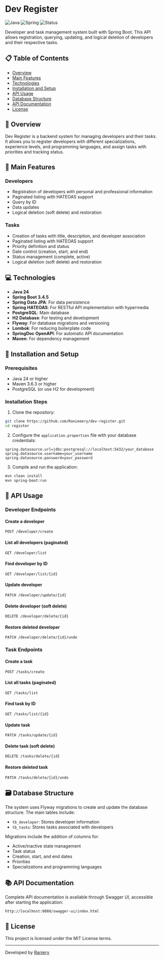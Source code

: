 # Dev Register

![Java](https://img.shields.io/badge/Java-24-orange)
![Spring](https://img.shields.io/badge/Spring_Boot-3.4.5-green)
![Status](https://img.shields.io/badge/Status-In%20Development-yellow)

Developer and task management system built with Spring Boot. This API allows registration, querying, updating, and logical deletion of developers and their respective tasks.

## 📋 Table of Contents

- [Overview](#-overview)
- [Main Features](#-main-features)
- [Technologies](#-technologies)
- [Installation and Setup](#-installation-and-setup)
- [API Usage](#-api-usage)
- [Database Structure](#%EF%B8%8F-database-structure)
- [API Documentation](#-api-documentation)
- [License](#-license)

## 🔎 Overview

Dev Register is a backend system for managing developers and their tasks. It allows you to register developers with different specializations, experience levels, and programming languages, and assign tasks with priorities and tracking status.

## 🚀 Main Features

### Developers

- Registration of developers with personal and professional information
- Paginated listing with HATEOAS support
- Query by ID
- Data updates
- Logical deletion (soft delete) and restoration

### Tasks

- Creation of tasks with title, description, and developer association
- Paginated listing with HATEOAS support
- Priority definition and status
- Date control (creation, start, and end)
- Status management (complete, active)
- Logical deletion (soft delete) and restoration

## 💻 Technologies

- **Java 24**
- **Spring Boot 3.4.5**
- **Spring Data JPA**: For data persistence
- **Spring HATEOAS**: For RESTful API implementation with hypermedia
- **PostgreSQL**: Main database
- **H2 Database**: For testing and development
- **Flyway**: For database migrations and versioning
- **Lombok**: For reducing boilerplate code
- **SpringDoc OpenAPI**: For automatic API documentation
- **Maven**: For dependency management

## 🔧 Installation and Setup

### Prerequisites

- Java 24 or higher
- Maven 3.6.3 or higher
- PostgreSQL (or use H2 for development)

### Installation Steps

1. Clone the repository:

```bash
git clone https://github.com/Ranieeery/dev-register.git
cd register
```

2. Configure the `application.properties` file with your database credentials:

```properties
spring.datasource.url=jdbc:postgresql://localhost:5432/your_database
spring.datasource.username=your_username
spring.datasource.password=your_password
```

3. Compile and run the application:

```bash
mvn clean install
mvn spring-boot:run
```

## 📝 API Usage

### Developer Endpoints

#### Create a developer

```http
POST /developer/create
```

#### List all developers (paginated)

```http
GET /developer/list
```

#### Find developer by ID

```http
GET /developer/list/{id}
```

#### Update developer

```http
PATCH /developer/update/{id}
```

#### Delete developer (soft delete)

```http
DELETE /developer/delete/{id}
```

#### Restore deleted developer

```http
PATCH /developer/delete/{id}/undo
```

### Task Endpoints

#### Create a task

```http
POST /tasks/create
```

#### List all tasks (paginated)

```http
GET /tasks/list
```

#### Find task by ID

```http
GET /tasks/list/{id}
```

#### Update task

```http
PATCH /tasks/update/{id}
```

#### Delete task (soft delete)

```http
DELETE /tasks/delete/{id}
```

#### Restore deleted task

```http
PATCH /tasks/delete/{id}/undo
```

## 🗃️ Database Structure

The system uses Flyway migrations to create and update the database structure. The main tables include:

- `tb_developer`: Stores developer information
- `tb_tasks`: Stores tasks associated with developers

Migrations include the addition of columns for:

- Active/inactive state management
- Task status
- Creation, start, and end dates
- Priorities
- Specializations and programming languages

## 📚 API Documentation

Complete API documentation is available through Swagger UI, accessible after starting the application:

```html
http://localhost:8080/swagger-ui/index.html
```

## 📄 License

This project is licensed under the MIT License terms.

---

Developed by [Raniery](https://github.com/Ranieeery)
